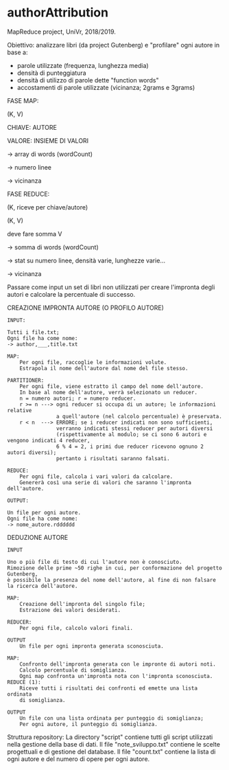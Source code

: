 # authorAttribution
MapReduce project, UniVr, 2018/2019.

Obiettivo:
analizzare libri (da project Gutenberg) e "profilare" ogni autore in base a:

- parole utilizzate (frequenza, lunghezza media)
- densità di punteggiatura
- densità di utilizzo di parole dette "function words"
- accostamenti di parole utilizzate (vicinanza; 2grams e 3grams)

FASE MAP:

(K, V)

CHIAVE: AUTORE

VALORE: INSIEME DI VALORI

-> array di words (wordCount)

-> numero linee

-> vicinanza


FASE REDUCE:

(K, riceve per chiave/autore)

(K, V)

deve fare somma V

-> somma di words (wordCount)

-> stat su numero linee, densità varie, lunghezze varie...

-> vicinanza


Passare come input un set di libri non utilizzati per creare l'impronta degli autori e calcolare la percentuale di successo.

CREAZIONE IMPRONTA AUTORE (O PROFILO AUTORE)

	INPUT:

	Tutti i file.txt;
	Ogni file ha come nome:
	-> author,___,title.txt

	MAP:
		Per ogni file, raccoglie le informazioni volute.
		Estrapola il nome dell'autore dal nome del file stesso.
		
	PARTITIONER:
		Per ogni file, viene estratto il campo del nome dell'autore.
		In base al nome dell'autore, verrà selezionato un reducer.
		n = numero autori; r = numero reducer.
		r >= n ---> ogni reducer si occupa di un autore; le informazioni relative
					a quell'autore (nel calcolo percentuale) è preservata.
		r < n  ---> ERRORE; se i reducer indicati non sono sufficienti,
					verranno indicati stessi reducer per autori diversi 
					(rispettivamente al modulo; se ci sono 6 autori e vengono indicati 4 reducer,
					6 % 4 = 2, i primi due reducer ricevono ognuno 2 autori diversi);
					pertanto i risultati saranno falsati.

	REDUCE:
		Per ogni file, calcola i vari valori da calcolare.
		Genererà così una serie di valori che saranno l'impronta dell'autore.
		
	OUTPUT:
	
	Un file per ogni autore.
	Ogni file ha come nome:
	-> nome_autore.rdddddd
	
DEDUZIONE AUTORE

	INPUT
	
	Uno o più file di testo di cui l'autore non è conosciuto.
	Rimozione delle prime ~50 righe in cui, per conformazione del progetto Gutenberg,
	è possibile la presenza del nome dell'autore, al fine di non falsare la ricerca dell'autore.
	
	MAP:
		Creazione dell'impronta del singolo file;
		Estrazione dei valori desiderati.
	
	REDUCER:
		Per ogni file, calcolo valori finali.
		
	OUTPUT
		Un file per ogni impronta generata sconosciuta.
	
	MAP:
		Confronto dell'impronta generata con le impronte di autori noti.
		Calcolo percentuale di somiglianza.
		Ogni map confronta un'impronta nota con l'impronta sconosciuta.
	REDUCE (1):
		Riceve tutti i risultati dei confronti ed emette una lista ordinata
		di somiglianza.
		
	OUTPUT
		Un file con una lista ordinata per punteggio di somiglianza;
		Per ogni autore, il punteggio di somiglianza.

Struttura repository:
La directory "script" contiene tutti gli script utilizzati nella gestione della base di dati.
Il file "note_sviluppo.txt" contiene le scelte progettuali e di gestione del database.
Il file "count.txt" contiene la lista di ogni autore e del numero di opere per ogni autore.
